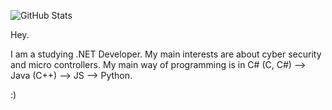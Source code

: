 ![GitHub Stats](https://github-readme-stats.vercel.app/api?username=mrlowbot&theme=dark)

Hey.

I am a studying .NET Developer.
My main interests are about cyber security and micro controllers. 
My main way of programming is in C# (C, C#) --> Java (C++) --> JS --> Python.

:)
